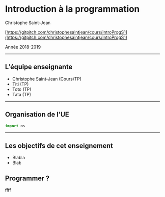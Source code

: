 # Introduction à la programmation

Christophe Saint-Jean

[https://gitpitch.com/christophesaintjean/cours/IntroProgS1](https://gitpitch.com/christophesaintjean/cours/IntroProgS1)

Année 2018-2019

---
## L'équipe enseignante

* Christophe Saint-Jean (Cours/TP)
* Titi (TP)
* Toto (TP)
* Tata (TP)

---

## Organisation de l'UE

```python
import os
```

---

## Les objectifs de cet enseignement

* Blabla
* Blab


## Programmer ?

ffff
<!--stackedit_data:
eyJoaXN0b3J5IjpbNzI2OTcxMTg4XX0=
-->